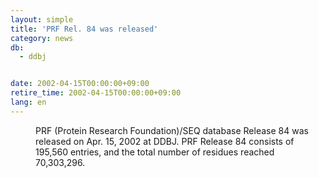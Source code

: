 ```yaml
---
layout: simple
title: 'PRF Rel. 84 was released'
category: news
db:
  - ddbj


date: 2002-04-15T00:00:00+09:00
retire_time: 2002-04-15T00:00:00+09:00
lang: en
---
```


<dd>PRF (Protein Research Foundation)/SEQ database Release 84 was released on Apr. 15, 2002 at DDBJ. PRF Release 84 consists of 195,560 entries, and the total number of residues reached 70,303,296.</dd>
